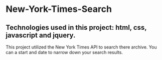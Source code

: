 # New-York-Times-Search

## Technologies used in this project: html, css, javascript and jquery.

This project utilized the New York Times API to search there archive. You can a start and date to narrow down your search results.
